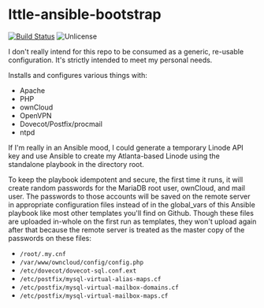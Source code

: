 # lttle-ansible-bootstrap

[![Build Status](https://travis-ci.org/deekayen/lttle-ansible-bootstrap.svg?branch=master)](https://travis-ci.org/deekayen/lttle-ansible-bootstrap) ![Unlicense](https://img.shields.io/badge/license-Unlicense-blue.svg)

I don't really intend for this repo to be consumed as a generic, re-usable
configuration. It's strictly intended to meet my personal needs.

Installs and configures various things with:

* Apache
* PHP
* ownCloud
* OpenVPN
* Dovecot/Postfix/procmail
* ntpd

If I'm really in an Ansible mood, I could generate a temporary
Linode API key and use Ansible to create my Atlanta-based Linode
using the standalone playbook in the directory root.

To keep the playbook idempotent and secure, the first time it runs, it
will create random passwords for the MariaDB root user, ownCloud, and
mail user. The passwords to those accounts will be saved on the remote
server in appropriate configuration files instead of in the global_vars
of this Ansible playbook like most other templates you'll find on
Github. Though these files are uploaded in-whole on the first run as
templates, they won't upload again after that because the remote server
is treated as the master copy of the passwords on these files:

* `/root/.my.cnf`
* `/var/www/owncloud/config/config.php`
* `/etc/dovecot/dovecot-sql.conf.ext`
* `/etc/postfix/mysql-virtual-alias-maps.cf`
* `/etc/postfix/mysql-virtual-mailbox-domains.cf`
* `/etc/postfix/mysql-virtual-mailbox-maps.cf`
